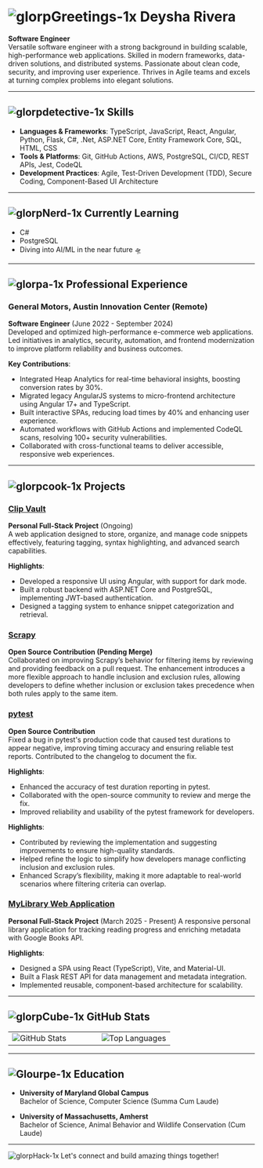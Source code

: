 # ![glorpGreetings-1x](https://github.com/user-attachments/assets/ee537c7f-c8fe-4881-9c47-5e4550a7be3a) Deysha Rivera




**Software Engineer**  
Versatile software engineer with a strong background in building scalable, high-performance web applications. Skilled in modern frameworks, data-driven solutions, and distributed systems. Passionate about clean code, security, and improving user experience. Thrives in Agile teams and excels at turning complex problems into elegant solutions.

---

## ![glorpdetective-1x](https://github.com/user-attachments/assets/9d52cf1f-8b48-46ec-b0c7-aaa0757fa4da) **Skills**

- **Languages & Frameworks**: TypeScript, JavaScript, React, Angular, Python, Flask, C#, .Net, ASP.NET Core, Entity Framework Core, SQL, HTML, CSS  
- **Tools & Platforms**: Git, GitHub Actions, AWS, PostgreSQL, CI/CD, REST APIs, Jest, CodeQL  
- **Development Practices**: Agile, Test-Driven Development (TDD), Secure Coding, Component-Based UI Architecture  

---

## ![glorpNerd-1x](https://github.com/user-attachments/assets/7992e691-2c27-47e5-86fd-33c603e4ff05) **Currently Learning**
- C#
- PostgreSQL
- Diving into AI/ML in the near future 🛸




---

## ![glorpa-1x](https://github.com/user-attachments/assets/c3885f3e-b618-454d-886a-0a0c6a96e8b0) **Professional Experience**

### General Motors, Austin Innovation Center (Remote)  
**Software Engineer** (June 2022 - September 2024)  
Developed and optimized high-performance e-commerce web applications. Led initiatives in analytics, security, automation, and frontend modernization to improve platform reliability and business outcomes.

**Key Contributions**:
- Integrated Heap Analytics for real-time behavioral insights, boosting conversion rates by 30%.
- Migrated legacy AngularJS systems to micro-frontend architecture using Angular 17+ and TypeScript.
- Built interactive SPAs, reducing load times by 40% and enhancing user experience.
- Automated workflows with GitHub Actions and implemented CodeQL scans, resolving 100+ security vulnerabilities.
- Collaborated with cross-functional teams to deliver accessible, responsive web experiences.

---

## ![glorpcook-1x](https://github.com/user-attachments/assets/5ec95d10-6398-4a46-a9c2-a53d188f0fa8) **Projects**

### [Clip Vault](https://github.com/rivtechprojects/clipvault)  
**Personal Full-Stack Project** (Ongoing)  
A web application designed to store, organize, and manage code snippets effectively, featuring tagging, syntax highlighting, and advanced search capabilities.

**Highlights**:
- Developed a responsive UI using Angular, with support for dark mode.
- Built a robust backend with ASP.NET Core and PostgreSQL, implementing JWT-based authentication.  
- Designed a tagging system to enhance snippet categorization and retrieval.

### [Scrapy](https://github.com/scrapy/scrapy/pull/6749)
**Open Source Contribution (Pending Merge)**  
Collaborated on improving Scrapy’s behavior for filtering items by reviewing and providing feedback on a pull request. The enhancement introduces a more flexible approach to handle inclusion and exclusion rules, allowing developers to define whether inclusion or exclusion takes precedence when both rules apply to the same item.

### [pytest](https://github.com/pytest-dev/pytest/pull/13394)  
**Open Source Contribution**  
Fixed a bug in pytest's production code that caused test durations to appear negative, improving timing accuracy and ensuring reliable test reports. Contributed to the changelog to document the fix.

**Highlights**:
- Enhanced the accuracy of test duration reporting in pytest.
- Collaborated with the open-source community to review and merge the fix.
- Improved reliability and usability of the pytest framework for developers.

**Highlights**:
- Contributed by reviewing the implementation and suggesting improvements to ensure high-quality standards.
- Helped refine the logic to simplify how developers manage conflicting inclusion and exclusion rules.
- Enhanced Scrapy’s flexibility, making it more adaptable to real-world scenarios where filtering criteria can overlap.

### [MyLibrary Web Application](https://github.com/rivtechprojects/mylibrary-app)  
**Personal Full-Stack Project** (March 2025 - Present)
A responsive personal library application for tracking reading progress and enriching metadata with Google Books API.

**Highlights**:
- Designed a SPA using React (TypeScript), Vite, and Material-UI.
- Built a Flask REST API for data management and metadata integration.
- Implemented reusable, component-based architecture for scalability.

---

## ![glorpCube-1x](https://github.com/user-attachments/assets/cd3fe116-1584-4b4e-922d-4181af0b8e2d) **GitHub Stats**

<div align="center">
  <table style="border-collapse: collapse; border: none;">
    <tr>
      <td style="border: none;">
        <img src="https://github-readme-stats.vercel.app/api?username=rivtechprojects&show_icons=true&theme=radical" alt="GitHub Stats" />
      </td>
      <td style="width: 40px; border: none;"></td> <!-- Spacer Column -->
      <td style="border: none;">
        <img src="https://github-readme-stats.vercel.app/api/top-langs/?username=rivtechprojects&layout=compact&theme=radical" alt="Top Languages" />
      </td>
    </tr>
  </table>
</div>

---

## ![Glourpe-1x](https://github.com/user-attachments/assets/c5e2c3ad-3527-45a3-a144-716ac9471b71) **Education**

- **University of Maryland Global Campus**  
  Bachelor of Science, Computer Science (Summa Cum Laude)  

- **University of Massachusetts, Amherst**  
  Bachelor of Science, Animal Behavior and Wildlife Conservation (Cum Laude)  

---

![glorpHack-1x](https://github.com/user-attachments/assets/54216bf9-dfd7-4d6d-bc6d-ada5a71c1cb6) Let's connect and build amazing things together!

